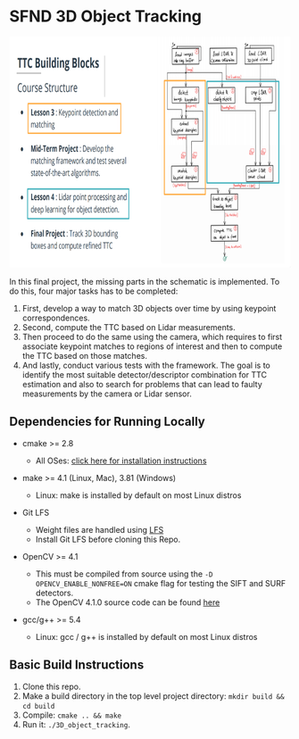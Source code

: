 # SFND 3D Object Tracking

<img src="images/course_code_structure.png" width="779" height="414" />

In this final project, the missing parts in the schematic is implemented. To do this, four major tasks has to be completed: 
1. First, develop a way to match 3D objects over time by using keypoint correspondences. 
2. Second, compute the TTC based on Lidar measurements. 
3. Then proceed to do the same using the camera, which requires to first associate keypoint matches to regions of interest and then to compute the TTC based on those matches. 
4. And lastly, conduct various tests with the framework. The goal is to identify the most suitable detector/descriptor combination for TTC estimation and also to search for problems that can lead to faulty measurements by the camera or Lidar sensor.

## Dependencies for Running Locally
* cmake >= 2.8
  * All OSes: [click here for installation instructions](https://cmake.org/install/)
* make >= 4.1 (Linux, Mac), 3.81 (Windows)
  * Linux: make is installed by default on most Linux distros
  
* Git LFS
  * Weight files are handled using [LFS](https://git-lfs.github.com/)
  * Install Git LFS before cloning this Repo.
* OpenCV >= 4.1
  * This must be compiled from source using the `-D OPENCV_ENABLE_NONFREE=ON` cmake flag for testing the SIFT and SURF detectors.
  * The OpenCV 4.1.0 source code can be found [here](https://github.com/opencv/opencv/tree/4.1.0)
* gcc/g++ >= 5.4
  * Linux: gcc / g++ is installed by default on most Linux distros

## Basic Build Instructions

1. Clone this repo.
2. Make a build directory in the top level project directory: `mkdir build && cd build`
3. Compile: `cmake .. && make`
4. Run it: `./3D_object_tracking`.

